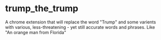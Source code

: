 # trump_the_trump
A chrome extension that will replace the word "Trump" and some varients with various, less-threatening - yet still accurate words and phrases. Like "An orange man from Florida"
